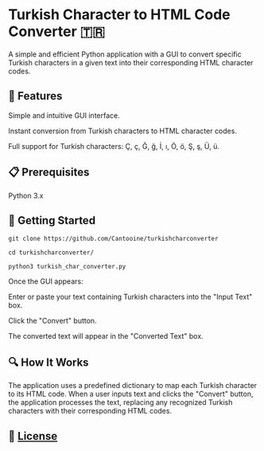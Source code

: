 # Turkish Character to HTML Code Converter 🇹🇷

A simple and efficient Python application with a GUI to convert specific Turkish characters in a given text into their corresponding HTML character codes.

## 🌟 Features

Simple and intuitive GUI interface.

Instant conversion from Turkish characters to HTML character codes.

Full support for Turkish characters: Ç, ç, Ğ, ğ, İ, ı, Ö, ö, Ş, ş, Ü, ü.


## 📋 Prerequisites
Python 3.x

## 🚀 Getting Started

```
git clone https://github.com/Cantooine/turkishcharconverter
```
```
cd turkishcharconverter/
```
```
python3 turkish_char_converter.py
```
Once the GUI appears:

Enter or paste your text containing Turkish characters into the "Input Text" box.

Click the "Convert" button.

The converted text will appear in the "Converted Text" box.

## 🔍 How It Works

The application uses a predefined dictionary to map each Turkish character to its HTML code. When a user inputs text and clicks the "Convert" button, the application processes the text, replacing any recognized Turkish characters with their corresponding HTML codes.

## 📄 [License](https://i.etsystatic.com/15378848/r/il/0fb5f6/5227105783/il_1588xN.5227105783_8g96.jpg)

